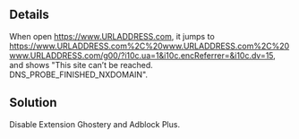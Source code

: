 ## Details

When open https://www.URLADDRESS.com, it jumps to https://www.URLADDRESS.com%2C%20www.URLADDRESS.com%2C%20www.URLADDRESS.com/g00/?i10c.ua=1&i10c.encReferrer=&i10c.dv=15, and shows "This site can’t be reached. DNS_PROBE_FINISHED_NXDOMAIN".

## Solution

Disable Extension Ghostery and Adblock Plus.
